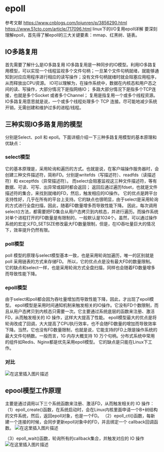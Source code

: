 # epoll
参考文献
https://www.cnblogs.com/lojunren/p/3856290.html
https://www.51cto.com/article/717096.html
linux下的I/O复用epoll详解
  要深刻理解epoll，首先得了解epoll的三大关键要素：mmap、红黑树、链表。
  
## IO多路复用
首先需要了解什么是IO多路复用
IO多路复用是一种同步的IO模型。利用IO多路复用模型，可以实现一个线程监视多个文件句柄；一旦某个文件句柄就绪，就能够通知到对应应用程序进行相应的读写操作；没有文件句柄就绪时就会阻塞应用程序，从而释放出CPU资源。
IO可以理解为，在操作系统中，数据在内核态和用户态之间的读、写操作，大部分情况下是指网络IO；
多路大部分情况下是指多个TCP连接，也就是多个Socket 或者多个Channel；
复用是指复用一个或多个线程资源。IO多路复用意思就是说，一个或多个线程处理多个 TCP 连接。尽可能地减少系统开销，无需创建和维护过多的进程/线程。
## 三种实现IO多路复用的模型
分别是Select、poll 和 epoll。下面详细介绍一下三种多路复用模型的基本原理和优缺点：
### select模型
它的基本原理是，采用轮询和遍历的方式。也就是说，在客户端操作服务器时，会创建三种文件描述符，简称FD。分别是writefds（写描述符）、readfds（读描述符）和 exceptfds（异常描述符）。
而select会阻塞监视这三种文件描述符，等有数据、可读、可写、出异常或超时都会返回；
返回后通过遍历fdset，也就是文件描述符的集合，来找到就绪的FD，然后，触发相应的IO操作。
它的优点是跨平台支持性好，几乎在所有的平台上支持。它的缺点也很明显，由于select是采用轮询的方式进行全盘扫描，因此，随着FD数量增多而导致性能下降。
因此，每次调用select()方法，都需要把FD集合从用户态拷贝到内核态，并进行遍历。而操作系统对单个进程打开的FD数量是有限制的，一般默认是1024个。虽然，可以通过操作系统的宏定义FD_SETSIZE修改最大FD数量限制，但是，在IO吞吐量巨大的情况下，效率提升仍然有限。
### poll模型
poll 模型的原理与select模型基本一致，也是采用轮询加遍历，唯一的区别就是 poll 采用链表的方式来存储FD。
所以，它的优点点是没有最大FD的数量限制。
它的缺点和select一样，也是采用轮询方式全盘扫描，同样也会随着FD数量增多而导致性能下降。
### epoll模型

由于select和poll都会因为吞吐量增加而导致性能下降，因此，才出现了epoll模型。
epoll模型是采用时间通知机制来触发相关的IO操作。它没有FD个数限制，而且从用户态拷贝到内核态只需要一次。它主要通过系统底层的函数来注册、激活FD，从而触发相关的 IO 操作，这样大大提高了性能。
epoll模型最大的优点是将轮询改成了回调，大大提高了CPU执行效率，也不会随FD数量的增加而导致效率下降。当然，它也没有FD数量限制，也就是说，它能支持的FD上限是操作系统的最大文件句柄数。一般而言，1G 内存大概支持 10 万个句柄。分布式系统中常用的组件如Redis、Nginx都是优先采用epoll模型。
它的缺点是只能在Linux下工作。
### 对比
![在这里插入图片描述](https://img-blog.csdnimg.cn/699d448f938742b983dbcf3ec626d6a0.png)

## epool模型工作原理
主要是通过调用以下三个系统函数来注册、激活FD，从而触发相关的 IO 操作：
（1）epoll_create()函数，在系统启动时，会在Linux内核里面申请一个B+树结构的文件系统，然后，返回epoll对象，也是一个FD。
（2）epoll_ctl()函数，每新建一个连接的时候，会同步更新epoll对象中的FD，并且绑定一个 callback回调函数。
![在这里插入图片描述](https://img-blog.csdnimg.cn/23b59ba537e04c59b40ab68e2cd6ac2e.png)

（3）epoll_wait()函数，轮询所有的callback集合，并触发对应的 IO 操作
![在这里插入图片描述](https://img-blog.csdnimg.cn/4ff501fa29e5407b846a987ddd14bd82.png)





